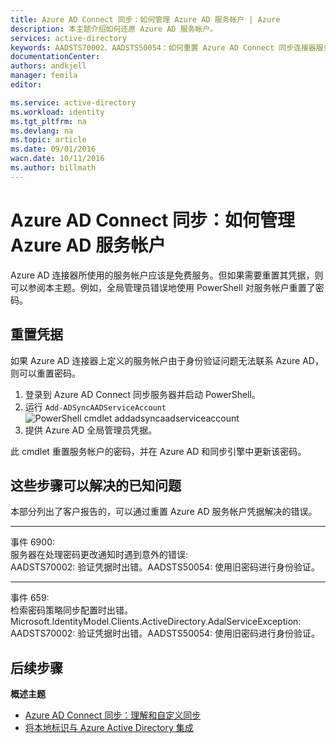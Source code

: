 ```yaml
---
title: Azure AD Connect 同步：如何管理 Azure AD 服务帐户 | Azure
description: 本主题介绍如何还原 Azure AD 服务帐户。
services: active-directory
keywords: AADSTS70002、AADSTS50054：如何重置 Azure AD Connect 同步连接器服务帐户的密码
documentationCenter: 
authors: andkjell
manager: femila
editor: 

ms.service: active-directory
ms.workload: identity
ms.tgt_pltfrm: na
ms.devlang: na
ms.topic: article
ms.date: 09/01/2016
wacn.date: 10/11/2016
ms.author: billmath
---
```


# Azure AD Connect 同步：如何管理 Azure AD 服务帐户
Azure AD 连接器所使用的服务帐户应该是免费服务。但如果需要重置其凭据，则可以参阅本主题。例如，全局管理员错误地使用 PowerShell 对服务帐户重置了密码。

## 重置凭据
如果 Azure AD 连接器上定义的服务帐户由于身份验证问题无法联系 Azure AD，则可以重置密码。

1. 登录到 Azure AD Connect 同步服务器并启动 PowerShell。
2. 运行 `Add-ADSyncAADServiceAccount`
![PowerShell cmdlet addadsyncaadserviceaccount](./media/active-directory-aadconnectsync-howto-azureadaccount/addadsyncaadserviceaccount.png)
3. 提供 Azure AD 全局管理员凭据。

此 cmdlet 重置服务帐户的密码，并在 Azure AD 和同步引擎中更新该密码。

## 这些步骤可以解决的已知问题
本部分列出了客户报告的，可以通过重置 Azure AD 服务帐户凭据解决的错误。

-----------
事件 6900:  
服务器在处理密码更改通知时遇到意外的错误:  
AADSTS70002: 验证凭据时出错。AADSTS50054: 使用旧密码进行身份验证。

----------
事件 659:  
检索密码策略同步配置时出错。Microsoft.IdentityModel.Clients.ActiveDirectory.AdalServiceException:  
AADSTS70002: 验证凭据时出错。AADSTS50054: 使用旧密码进行身份验证。

## 后续步骤

**概述主题**

- [Azure AD Connect 同步：理解和自定义同步](./active-directory-aadconnectsync-whatis.md)
- [将本地标识与 Azure Active Directory 集成](./active-directory-aadconnect.md)

<!---HONumber=Mooncake_0926_2016-->

